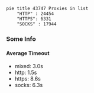
```mermaid
pie title 43747 Proxies in list
    "HTTP" : 24454
    "HTTPS": 6331
    "SOCKS" : 17944
```

### Some Info
#### Average Timeout

- mixed: 3.0s
- http: 1.5s
- https: 8.6s
- socks: 6.3s